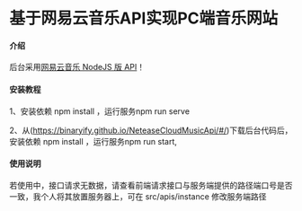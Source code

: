 # 基于网易云音乐API实现PC端音乐网站
#### 介绍
后台采用[网易云音乐 NodeJS 版 API](https://binaryify.github.io/NeteaseCloudMusicApi/#/)！

#### 安装教程
1、安装依赖 npm install ，运行服务npm run serve 

2、从(https://binaryify.github.io/NeteaseCloudMusicApi/#/)下载后台代码后，安装依赖 npm install ，运行服务npm run start,

#### 使用说明
若使用中，接口请求无数据，请查看前端请求接口与服务端提供的路径端口号是否一致，我个人将其放置服务器上，可在 src/apis/instance 修改服务端路径
